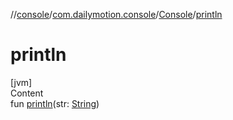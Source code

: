//[console](../../../index.md)/[com.dailymotion.console](../index.md)/[Console](index.md)/[println](println.md)



# println  
[jvm]  
Content  
fun [println](println.md)(str: [String](https://kotlinlang.org/api/latest/jvm/stdlib/kotlin/-string/index.html))  




